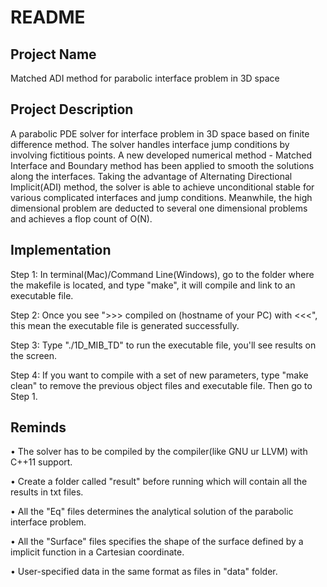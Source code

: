# README

## Project Name
Matched ADI method for parabolic interface problem in 3D space

## Project Description
A parabolic PDE solver for interface problem in 3D space based on finite difference method. The solver handles interface jump conditions by involving fictitious points. A new developed numerical method - Matched Interface and Boundary method has been applied to smooth the solutions along the interfaces. Taking the advantage of Alternating Directional Implicit(ADI) method, the solver is able to achieve unconditional stable for various complicated interfaces and jump conditions. Meanwhile, the high dimensional problem are deducted to several one dimensional problems and achieves a flop count of O(N).

## Implementation

Step 1: In terminal(Mac)/Command Line(Windows), go to the folder where the makefile is located, and type "make", it will compile and link to an executable file.

Step 2: Once you see ">>> compiled on (hostname of your PC) with  <<<", this mean the executable file is generated successfully.

Step 3: Type "./1D_MIB_TD" to run the executable file, you'll see results on the screen.

Step 4: If you want to compile with a set of new parameters, type "make clean" to remove the previous object files and executable file. Then go to Step 1.

## Reminds

• The solver has to be compiled by the compiler(like GNU ur LLVM) with C++11 support.

• Create a folder called "result" before running which will contain all the results in txt files. 

• All the "Eq" files determines the analytical solution of the parabolic interface problem.

• All the "Surface" files specifies the shape of the surface defined by a implicit function in a Cartesian coordinate.



• User-specified data in the same format as files in "data" folder.
